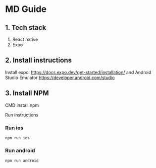 # MD Guide

## 1. Tech stack

1. React native
2. Expo


## 2. Install instructions

Install expo: https://docs.expo.dev/get-started/installation/
and
Android Studio Emulator https://developer.android.com/studio

## 3. Install NPM
CMD install npm

Run instructions
### Run ios
```
npm run ios
```


### Run android
```
npm run android
```
